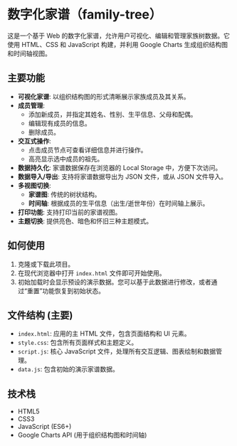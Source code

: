 # 数字化家谱（family-tree）

这是一个基于 Web 的数字化家谱，允许用户可视化、编辑和管理家族树数据。它使用 HTML、CSS 和 JavaScript 构建，并利用 Google Charts 生成组织结构图和时间轴视图。

## 主要功能

*   **可视化家谱**: 以组织结构图的形式清晰展示家族成员及其关系。
*   **成员管理**:
    *   添加新成员，并指定其姓名、性别、生平信息、父母和配偶。
    *   编辑现有成员的信息。
    *   删除成员。
*   **交互式操作**:
    *   点击成员节点可查看详细信息并进行操作。
    *   高亮显示选中成员的祖先。
*   **数据持久化**: 家谱数据保存在浏览器的 Local Storage 中，方便下次访问。
*   **数据导入/导出**: 支持将家谱数据导出为 JSON 文件，或从 JSON 文件导入。
*   **多视图切换**:
    *   **家谱图**: 传统的树状结构。
    *   **时间轴**: 根据成员的生平信息（出生/逝世年份）在时间轴上展示。
*   **打印功能**: 支持打印当前的家谱视图。
*   **主题切换**: 提供亮色、暗色和怀旧三种主题模式。

## 如何使用

1.  克隆或下载此项目。
2.  在现代浏览器中打开 `index.html` 文件即可开始使用。
3.  初始加载时会显示预设的演示数据。您可以基于此数据进行修改，或者通过“重置”功能恢复到初始状态。

## 文件结构 (主要)

*   `index.html`: 应用的主 HTML 文件，包含页面结构和 UI 元素。
*   `style.css`: 包含所有页面样式和主题定义。
*   `script.js`: 核心 JavaScript 文件，处理所有交互逻辑、图表绘制和数据管理。
*   `data.js`: 包含初始的演示家谱数据。

## 技术栈

*   HTML5
*   CSS3
*   JavaScript (ES6+)
*   Google Charts API (用于组织结构图和时间轴)